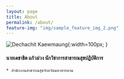 ```yaml
---
layout: page
title: About
permalink: /about/
feature-img: "img/sample_feature_img_2.png"
---
```

![Dechachit Kaewmaung](../img/admin.jpeg){:width=100px; }

#### นายเดชาชิต แก้วม่วง นักวิชาการสาธารณสุขปฏิบัติการ
    * สำนักงานสาธารณสุขจังหวัดมหาสารคาม